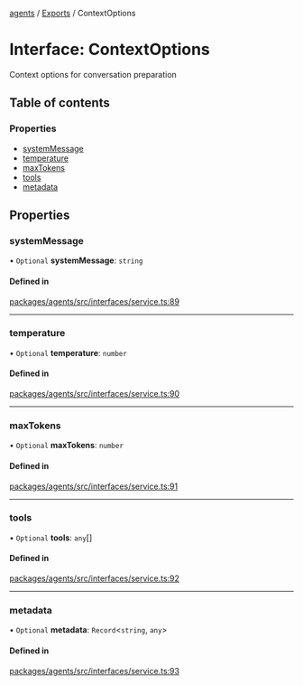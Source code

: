 <!-- 
 ⚠️  AUTO-GENERATED FILE - DO NOT EDIT MANUALLY
 This file is automatically generated by scripts/docs-generator.js
 To make changes, edit the source TypeScript files or update the generator script
-->

[agents](../../) / [Exports](../modules) / ContextOptions

# Interface: ContextOptions

Context options for conversation preparation

## Table of contents

### Properties

- [systemMessage](ContextOptions#systemmessage)
- [temperature](ContextOptions#temperature)
- [maxTokens](ContextOptions#maxtokens)
- [tools](ContextOptions#tools)
- [metadata](ContextOptions#metadata)

## Properties

### systemMessage

• `Optional` **systemMessage**: `string`

#### Defined in

[packages/agents/src/interfaces/service.ts:89](https://github.com/woojubb/robota/blob/69cbf57340262bed3ca42ae6af241896c191a29c/packages/agents/src/interfaces/service.ts#L89)

___

### temperature

• `Optional` **temperature**: `number`

#### Defined in

[packages/agents/src/interfaces/service.ts:90](https://github.com/woojubb/robota/blob/69cbf57340262bed3ca42ae6af241896c191a29c/packages/agents/src/interfaces/service.ts#L90)

___

### maxTokens

• `Optional` **maxTokens**: `number`

#### Defined in

[packages/agents/src/interfaces/service.ts:91](https://github.com/woojubb/robota/blob/69cbf57340262bed3ca42ae6af241896c191a29c/packages/agents/src/interfaces/service.ts#L91)

___

### tools

• `Optional` **tools**: `any`[]

#### Defined in

[packages/agents/src/interfaces/service.ts:92](https://github.com/woojubb/robota/blob/69cbf57340262bed3ca42ae6af241896c191a29c/packages/agents/src/interfaces/service.ts#L92)

___

### metadata

• `Optional` **metadata**: `Record`\<`string`, `any`\>

#### Defined in

[packages/agents/src/interfaces/service.ts:93](https://github.com/woojubb/robota/blob/69cbf57340262bed3ca42ae6af241896c191a29c/packages/agents/src/interfaces/service.ts#L93)
